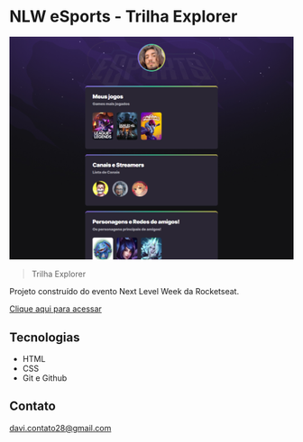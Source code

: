 # NLW eSports - Trilha Explorer



![preview](./.github/preview.png)

 
 > Trilha Explorer

Projeto construído do evento Next Level Week da Rocketseat.



[Clique aqui para acessar](https://davibfrancisco.github.io/NLW)



## Tecnologias


- HTML
- CSS
- Git e Github


## Contato


davi.contato28@gmail.com

